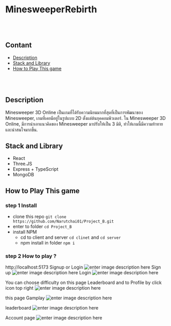 # MinesweeperRebirth
<br></br>
 ## Contant

- [Description](#description)
- [Stack and Library](#stack-and-library)
- [How to Play This game](#how-to-play-this-game)

<br></br>
## Description
<p>Minesweeper 3D Online เป็นเกมที่ได้รับความนิยมมากที่สุดที่เป็นการพัฒนาของ Minesweeper, เกมที่เคยมีอยู่ในรูปแบบ 2D ตั้งแต่ต้นยุคคอมพิวเตอร์. ใน Minesweeper 3D Online, มีการนำเอาแนวคิดของ Minesweeper มาปรับให้เป็น 3 มิติ, ทำให้เกมนี้มีความท้าทายและน่าสนใจมากขึ้น.</p>

## Stack and Library
<ul>
	<li>React</li>
	<li>Three.JS</li>
	<li>Express + TypeScript</li>
	<li>MongoDB</li>
</ul>

## How to Play This game
### step 1 Install

-	clone this repo 
`git clone https://github.com/Narutchai01/Project_B.git`
- enter to folder
`cd Project_B`
- install NPM 
	-  cd to client and server
	`cd clinet` and `cd server`
	- npm install in folder
	`npm i`
	
### step 2 How to play ?
http://localhost:5173
Signup or Login
![enter image description here](https://cdn.discordapp.com/attachments/1069897185812041760/1185118482925363250/image.png?ex=658e7298&is=657bfd98&hm=7a2664ebf925cc373a403c05ed1f72322500e41c6a3ae433b3ed43e7f8ec60de&)
Sign up 
![enter image description here](https://media.discordapp.net/attachments/1069897185812041760/1185118845543927858/image.png?ex=658e72ef&is=657bfdef&hm=3c64a7b3c04f4fed9256ea8515fb9f41cd6da5f996bca24ba01832f6430e6870&=&format=webp&quality=lossless&width=1365&height=661)
Login ![enter image description here](https://media.discordapp.net/attachments/1069897185812041760/1185119061781258321/image.png?ex=658e7322&is=657bfe22&hm=bd73c5e1faca9a4b3894599b9e80d6c0db688a3fe2602facad31dc75e63721d3&=&format=webp&quality=lossless&width=1360&height=662)

You can choose difficulty on this page Leaderboard and to Profile by click icon top right
![enter image description here](https://media.discordapp.net/attachments/1069897185812041760/1185119768324345906/image.png?ex=658e73cb&is=657bfecb&hm=92b56ab522187010c428196fb38209ccc7fffa65a83a3e33abf60aa040b0215b&=&format=webp&quality=lossless&width=1357&height=662)

this page Gamplay 
![enter image description here](https://media.discordapp.net/attachments/1069897185812041760/1185120028677394512/image.png?ex=658e7409&is=657bff09&hm=6eb675b3ec2cc0b5bada45d70e3a25c4908c25cd9548e03523d83bc7ba3e88d3&=&format=webp&quality=lossless&width=1355&height=662)

leaderboard
![enter image description here](https://media.discordapp.net/attachments/1069897185812041760/1185120570354966568/image.png?ex=658e748a&is=657bff8a&hm=27ff7381c8661271ff189ae1ffb82fb0dcfadbd330d74e3aa140aa5cbd28e4c2&=&format=webp&quality=lossless&width=1385&height=662)

Account page
![enter image description here](https://media.discordapp.net/attachments/1069897185812041760/1185120795245162586/image.png?ex=658e74c0&is=657bffc0&hm=4933b3202c1445cce994d25326f78abadb49181c9bd18207afc35f05b86c5483&=&format=webp&quality=lossless&width=1348&height=662)
